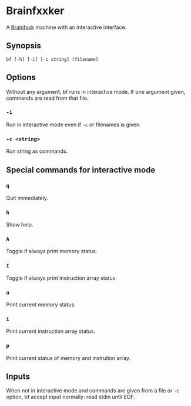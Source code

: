 Brainfxxker
===========

A [Brainfxxk](http://en.wikipedia.org/wiki/Brainfuck) machine with an interactive interface.


Synopsis
--------

    bf [-h] [-i] [-c string] [filename]


Options
-------

Without any argument, bf runs in interactive mode. If one argument given,
commands are read from that file.

### `-i`

Run in interactive mode even if `-c` or filenames is given.

### `-c <string>`

Run string as commands.


Special commands for interactive mode
-------------------------------------

### `q`

Quit immediately.

### `h`

Show help.

### `A`

Toggle if always print memory status.

### `I`

Toggle if always print instruction array status.

### `a`

Print current memory status.

### `i`

Print current instruction array status.

### `p`

Print current status of memory and instrution array.


Inputs
------

When not in interactive mode and commands are given from a file or `-c` option,
bf accept input normally: read stdin until EOF.
